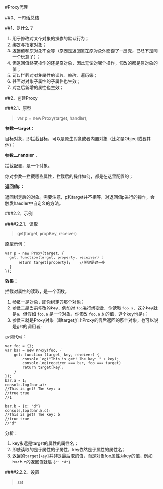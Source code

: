 ﻿#Proxy代理

##0、一句话总结

##1、是什么？

1. 用于修改对某个对象的操作的默认行为；
2. 绑定与指定对象；
3. 返回值和原对象不全等（原因是返回值在原对象外面套了一层壳，已经不是同一个玩意了）；
4. 但返回值终究操作的还是原对象，因此无论对哪个操作，修改的都是原对象的值；
5. 可以拦截对对象属性的读取、修改、遍历等；
6. 甚至对对象子属性的子属性也生效；
7. 对之后新增的属性也生效；


##2、创建Proxy

###2.1、原型

>var p = new Proxy(target, handler);

**参数一target：**

目标对象，即拦截目标，可以是原生对象或者内置对象（比如是Object或者其他）；

**参数二handler：**

拦截配置，是一个对象。

你对参数一拦截哪些属性，拦截后的操作如何，都是在这里配置的；

**返回值p：**

返回绑定后的对象。需要注意，p和target并不相等。对返回值p进行的操作，会触发handler中自定义的方法。


###2.2、示例

####2.2.1、读取
>get(target, propKey, receiver)

原型示例：

```
var p = new Proxy(target, {
  get: function(target, property, receiver) {
      return target[property];    //关键是这一步
  }
});
```

**效果：**

拦截对属性的读取，是一个函数。

1. 参数一是对象，即你绑定的那个对象；
2. 参数二是当前修改的key，例如对 ``foo``进行绑定后，你读取 ``foo.a``，这个key就是``a``。但假如 ``foo.a`` 是一个对象，你修改 ``foo.a.b`` 的值，这个key也是a；
3. 参数三就是Proxy对象（即target加上Proxy的壳后返回的那个对象，也可以说是get的调用者）

示例代码：
```
var foo = {};
var bar = new Proxy(foo, {
    get: function (target, key, receiver) {
        console.log("This is get! The key: " + key);
        console.log(receiver === bar, foo === target);
        return target[key];
    }
});
bar.a = 1;
console.log(bar.a);
//This is get! The key: a
//true true
//1

bar.b = {c: "d"};
console.log(bar.b.c);
//This is get! The key: b
//true true
//"d"
```

分析：

1. key永远是target的属性的属性名；
2. 即使读取的是子属性的子属性，key依然是子属性的属性名；
3. 返回的``target[key]``并非是最后取的值，而是对象foo属性为key的值，例如bar.b.c的返回值就是 ``{c: "d"}``


####2.2.2、设置

>set